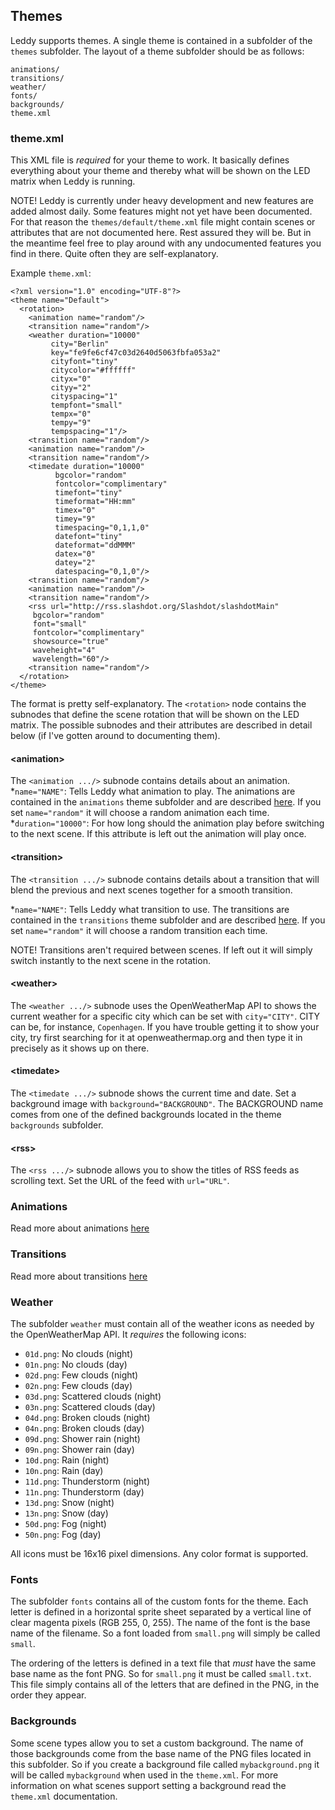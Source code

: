 ## Themes
Leddy supports themes. A single theme is contained in a subfolder of the `themes` subfolder. The layout of a theme subfolder should be as follows:
```
animations/
transitions/
weather/
fonts/
backgrounds/
theme.xml
```
### theme.xml
This XML file is *required* for your theme to work. It basically defines everything about your theme and thereby what will be shown on the LED matrix when Leddy is running.

NOTE! Leddy is currently under heavy development and new features are added almost daily. Some features might not yet have been documented. For that reason the `themes/default/theme.xml` file might contain scenes or attributes that are not documented here. Rest assured they will be. But in the meantime feel free to play around with any undocumented features you find in there. Quite often they are self-explanatory.

Example `theme.xml`:
```
<?xml version="1.0" encoding="UTF-8"?>
<theme name="Default">
  <rotation>
    <animation name="random"/>
    <transition name="random"/>
    <weather duration="10000"
	     city="Berlin"
	     key="fe9fe6cf47c03d2640d5063fbfa053a2"
	     cityfont="tiny"
	     citycolor="#ffffff"
	     cityx="0"
	     cityy="2"
	     cityspacing="1"
	     tempfont="small"
	     tempx="0"
	     tempy="9"
	     tempspacing="1"/>
    <transition name="random"/>
    <animation name="random"/>
    <transition name="random"/>
    <timedate duration="10000"
	      bgcolor="random"
	      fontcolor="complimentary"
	      timefont="tiny"
	      timeformat="HH:mm"
	      timex="0"
	      timey="9"
	      timespacing="0,1,1,0"
	      datefont="tiny"
	      dateformat="ddMMM"
	      datex="0"
	      datey="2"
	      datespacing="0,1,0"/>
    <transition name="random"/>
    <animation name="random"/>
    <transition name="random"/>
    <rss url="http://rss.slashdot.org/Slashdot/slashdotMain"
	 bgcolor="random"
	 font="small"
	 fontcolor="complimentary"
	 showsource="true"
	 waveheight="4"
	 wavelength="60"/>
    <transition name="random"/>
  </rotation>
</theme>
```
The format is pretty self-explanatory. The `<rotation>` node contains the subnodes that define the scene rotation that will be shown on the LED matrix. The possible subnodes and their attributes are described in detail below (if I've gotten around to documenting them).

#### &lt;animation&gt;
The `<animation .../>` subnode contains details about an animation.
*`name="NAME"`: Tells Leddy what animation to play. The animations are contained in the `animations` theme subfolder and are described [here](ANIMATIONS.md). If you set `name="random"` it will choose a random animation each time.
*`duration="10000"`: For how long should the animation play before switching to the next scene. If this attribute is left out the animation will play once.

#### &lt;transition&gt;
The `<transition .../>` subnode contains details about a transition that will blend the previous and next scenes together for a smooth transition.

*`name="NAME"`: Tells Leddy what transition to use. The transitions are contained in the `transitions` theme subfolder and are described [here](TRANSITIONS.md). If you set `name="random"` it will choose a random transition each time.

NOTE! Transitions aren't required between scenes. If left out it will simply switch instantly to the next scene in the rotation.

#### &lt;weather&gt;
The `<weather .../>` subnode uses the OpenWeatherMap API to shows the current weather for a specific city which can be set with `city="CITY"`. CITY can be, for instance, `Copenhagen`. If you have trouble getting it to show your city, try first searching for it at openweathermap.org and then type it in precisely as it shows up on there.

#### &lt;timedate&gt;
The `<timedate .../>` subnode shows the current time and date. Set a background image with `background="BACKGROUND"`. The BACKGROUND name comes from one of the defined backgrounds located in the theme `backgrounds` subfolder.

#### &lt;rss&gt;
The `<rss .../>` subnode allows you to show the titles of RSS feeds as scrolling text. Set the URL of the feed with `url="URL"`.

### Animations
Read more about animations [here](ANIMATIONS.md)

### Transitions
Read more about transitions [here](TRANSITIONS.md)

### Weather
The subfolder `weather` must contain all of the weather icons as needed by the OpenWeatherMap API. It *requires* the following icons:
* `01d.png`: No clouds (night)
* `01n.png`: No clouds (day)
* `02d.png`: Few clouds (night)
* `02n.png`: Few clouds (day)
* `03d.png`: Scattered clouds (night)
* `03n.png`: Scattered clouds (day)
* `04d.png`: Broken clouds (night)
* `04n.png`: Broken clouds (day)
* `09d.png`: Shower rain (night)
* `09n.png`: Shower rain (day)
* `10d.png`: Rain (night)
* `10n.png`: Rain (day)
* `11d.png`: Thunderstorm (night)
* `11n.png`: Thunderstorm (day)
* `13d.png`: Snow (night)
* `13n.png`: Snow (day)
* `50d.png`: Fog (night)
* `50n.png`: Fog (day)

All icons must be 16x16 pixel dimensions. Any color format is supported.

### Fonts
The subfolder `fonts` contains all of the custom fonts for the theme. Each letter is defined in a horizontal sprite sheet separated by a vertical line of clear magenta pixels (RGB 255, 0, 255). The name of the font is the base name of the filename. So a font loaded from `small.png` will simply be called `small`.

The ordering of the letters is defined in a text file that *must* have the same base name as the font PNG. So for `small.png` it must be called `small.txt`. This file simply contains all of the letters that are defined in the PNG, in the order they appear.

### Backgrounds
Some scene types allow you to set a custom background. The name of those backgrounds come from the base name of the PNG files located in this subfolder. So if you create a background file called `mybackground.png` it will be called `mybackground` when used in the `theme.xml`. For more information on what scenes support setting a background read the `theme.xml` documentation.
